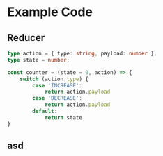 # Example Code

## Reducer

```typescript
type action = { type: string, payload: number };
type state = number;

const counter = (state = 0, action) => {
    switch (action.type) {
        case 'INCREASE':
            return action.payload
        case 'DECREASE':
            return action.payload
        default:
            return state
}
```

## asd

